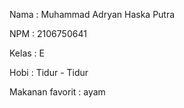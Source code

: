 Nama  : Muhammad Adryan Haska Putra

NPM   : 2106750641

Kelas : E 

Hobi  : Tidur - Tidur

Makanan favorit : ayam